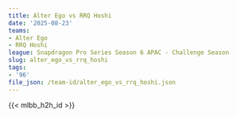 ```yaml
---
title: Alter Ego vs RRQ Hoshi
date: '2025-08-23'
teams:
- Alter Ego
- RRQ Hoshi
league: Snapdragon Pro Series Season 6 APAC - Challenge Season
slug: alter_ego_vs_rrq_hoshi
tags:
- '96'
file_json: /team-id/alter_ego_vs_rrq_hoshi.json
---
```


{{< mlbb_h2h_id >}}
